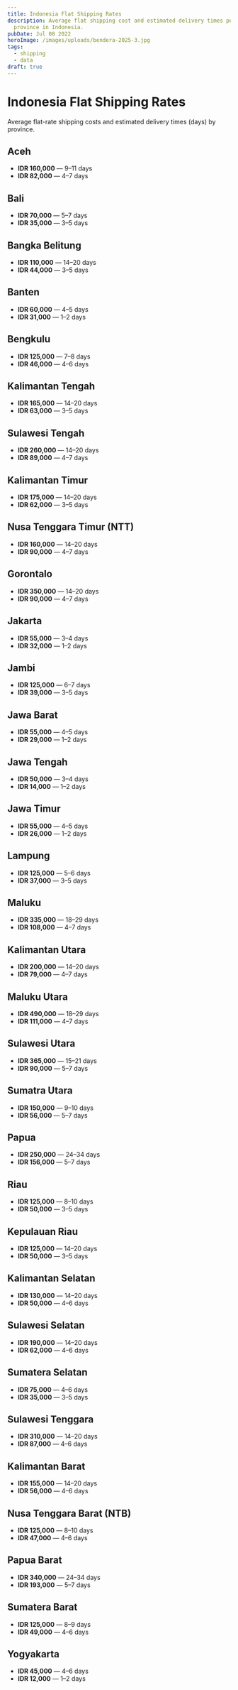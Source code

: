 ```yaml
---
title: Indonesia Flat Shipping Rates
description: Average flat shipping cost and estimated delivery times per
  province in Indonesia.
pubDate: Jul 08 2022
heroImage: /images/uploads/bendera-2025-3.jpg
tags:
  - shipping
  - data
draft: true
---
```

# Indonesia Flat Shipping Rates

Average flat-rate shipping costs and estimated delivery times (days) by province.

## Aceh

* **IDR 160,000** — 9–11 days  
* **IDR 82,000** — 4–7 days  

## Bali

* **IDR 70,000** — 5–7 days  
* **IDR 35,000** — 3–5 days  

## Bangka Belitung

* **IDR 110,000** — 14–20 days  
* **IDR 44,000** — 3–5 days  

## Banten

* **IDR 60,000** — 4–5 days  
* **IDR 31,000** — 1–2 days  

## Bengkulu

* **IDR 125,000** — 7–8 days  
* **IDR 46,000** — 4–6 days  

## Kalimantan Tengah

* **IDR 165,000** — 14–20 days  
* **IDR 63,000** — 3–5 days  

## Sulawesi Tengah

* **IDR 260,000** — 14–20 days  
* **IDR 89,000** — 4–7 days  

## Kalimantan Timur

* **IDR 175,000** — 14–20 days  
* **IDR 62,000** — 3–5 days  

## Nusa Tenggara Timur (NTT)

* **IDR 160,000** — 14–20 days  
* **IDR 90,000** — 4–7 days  

## Gorontalo

* **IDR 350,000** — 14–20 days  
* **IDR 90,000** — 4–7 days  

## Jakarta

* **IDR 55,000** — 3–4 days  
* **IDR 32,000** — 1–2 days  

## Jambi

* **IDR 125,000** — 6–7 days  
* **IDR 39,000** — 3–5 days  

## Jawa Barat

* **IDR 55,000** — 4–5 days  
* **IDR 29,000** — 1–2 days  

## Jawa Tengah

* **IDR 50,000** — 3–4 days  
* **IDR 14,000** — 1–2 days  

## Jawa Timur

* **IDR 55,000** — 4–5 days  
* **IDR 26,000** — 1–2 days  

## Lampung

* **IDR 125,000** — 5–6 days  
* **IDR 37,000** — 3–5 days  

## Maluku

* **IDR 335,000** — 18–29 days  
* **IDR 108,000** — 4–7 days  

## Kalimantan Utara

* **IDR 200,000** — 14–20 days  
* **IDR 79,000** — 4–7 days  

## Maluku Utara

* **IDR 490,000** — 18–29 days  
* **IDR 111,000** — 4–7 days  

## Sulawesi Utara

* **IDR 365,000** — 15–21 days  
* **IDR 90,000** — 5–7 days  

## Sumatra Utara

* **IDR 150,000** — 9–10 days  
* **IDR 56,000** — 5–7 days  

## Papua

* **IDR 250,000** — 24–34 days  
* **IDR 156,000** — 5–7 days  

## Riau

* **IDR 125,000** — 8–10 days  
* **IDR 50,000** — 3–5 days  

## Kepulauan Riau

* **IDR 125,000** — 14–20 days  
* **IDR 50,000** — 3–5 days  

## Kalimantan Selatan

* **IDR 130,000** — 14–20 days  
* **IDR 50,000** — 4–6 days  

## Sulawesi Selatan

* **IDR 190,000** — 14–20 days  
* **IDR 62,000** — 4–6 days  

## Sumatera Selatan

* **IDR 75,000** — 4–6 days  
* **IDR 35,000** — 3–5 days  

## Sulawesi Tenggara

* **IDR 310,000** — 14–20 days  
* **IDR 87,000** — 4–6 days  

## Kalimantan Barat

* **IDR 155,000** — 14–20 days  
* **IDR 56,000** — 4–6 days  

## Nusa Tenggara Barat (NTB)

* **IDR 125,000** — 8–10 days  
* **IDR 47,000** — 4–6 days  

## Papua Barat

* **IDR 340,000** — 24–34 days  
* **IDR 193,000** — 5–7 days  

## Sumatera Barat

* **IDR 125,000** — 8–9 days  
* **IDR 49,000** — 4–6 days  

## Yogyakarta

* **IDR 45,000** — 4–6 days  
* **IDR 12,000** — 1–2 days
